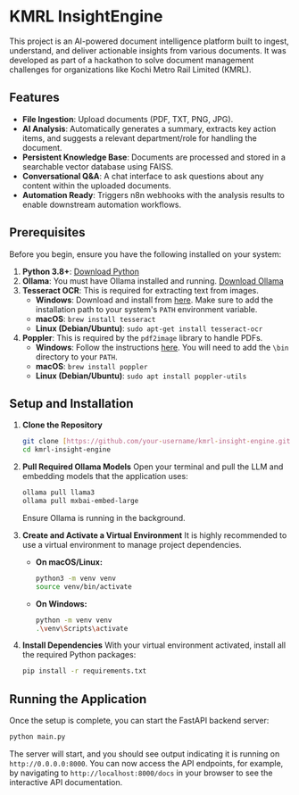 # KMRL InsightEngine

This project is an AI-powered document intelligence platform built to ingest, understand, and deliver actionable insights from various documents. It was developed as part of a hackathon to solve document management challenges for organizations like Kochi Metro Rail Limited (KMRL).

## Features

-   **File Ingestion**: Upload documents (PDF, TXT, PNG, JPG).
-   **AI Analysis**: Automatically generates a summary, extracts key action items, and suggests a relevant department/role for handling the document.
-   **Persistent Knowledge Base**: Documents are processed and stored in a searchable vector database using FAISS.
-   **Conversational Q&A**: A chat interface to ask questions about any content within the uploaded documents.
-   **Automation Ready**: Triggers n8n webhooks with the analysis results to enable downstream automation workflows.

## Prerequisites

Before you begin, ensure you have the following installed on your system:

1.  **Python 3.8+**: [Download Python](https://www.python.org/downloads/)
2.  **Ollama**: You must have Ollama installed and running. [Download Ollama](https://ollama.com/)
3.  **Tesseract OCR**: This is required for extracting text from images.
    -   **Windows**: Download and install from [here](https://github.com/UB-Mannheim/tesseract/wiki). Make sure to add the installation path to your system's `PATH` environment variable.
    -   **macOS**: `brew install tesseract`
    -   **Linux (Debian/Ubuntu)**: `sudo apt-get install tesseract-ocr`
4.  **Poppler**: This is required by the `pdf2image` library to handle PDFs.
    -   **Windows**: Follow the instructions [here](https://github.com/oschwartz10612/poppler-windows/releases/). You will need to add the `\bin` directory to your `PATH`.
    -   **macOS**: `brew install poppler`
    -   **Linux (Debian/Ubuntu)**: `sudo apt install poppler-utils`

## Setup and Installation

1.  **Clone the Repository**
    ```bash
    git clone [https://github.com/your-username/kmrl-insight-engine.git](https://github.com/your-username/kmrl-insight-engine.git)
    cd kmrl-insight-engine
    ```

2.  **Pull Required Ollama Models**
    Open your terminal and pull the LLM and embedding models that the application uses:
    ```bash
    ollama pull llama3
    ollama pull mxbai-embed-large
    ```
    Ensure Ollama is running in the background.

3.  **Create and Activate a Virtual Environment**
    It is highly recommended to use a virtual environment to manage project dependencies.

    * **On macOS/Linux:**
        ```bash
        python3 -m venv venv
        source venv/bin/activate
        ```

    * **On Windows:**
        ```bash
        python -m venv venv
        .\venv\Scripts\activate
        ```

4.  **Install Dependencies**
    With your virtual environment activated, install all the required Python packages:
    ```bash
    pip install -r requirements.txt
    ```

## Running the Application

Once the setup is complete, you can start the FastAPI backend server:

```bash
python main.py
```

The server will start, and you should see output indicating it is running on `http://0.0.0.0:8000`. You can now access the API endpoints, for example, by navigating to `http://localhost:8000/docs` in your browser to see the interactive API documentation.